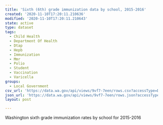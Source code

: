 ```yaml
---
title: 'Sixth (6th) grade immunization data by school, 2015-2016'
created: '2020-11-10T17:20:11.210636'
modified: '2020-11-10T17:20:11.210643'
state: active
type: dataset
tags:
  - Child Health
  - Department Of Health
  - Dtap
  - Hepb
  - Immunization
  - Mmr
  - Polio
  - Student
  - Vaccination
  - Varicella
groups:
  - Local Government
csv_url: 'https://data.wa.gov/api/views/9vf7-7een/rows.csv?accessType=DOWNLOAD'
json_url: 'https://data.wa.gov/api/views/9vf7-7een/rows.json?accessType=DOWNLOAD'
layout: post

---
```

Washington sixth grade immunization rates by school for 2015-2016

